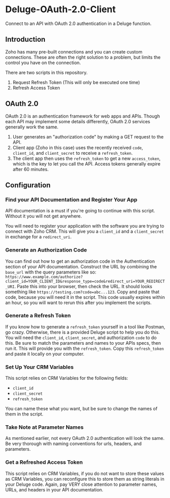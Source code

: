 # Deluge-OAuth-2.0-Client
Connect to an API with OAuth 2.0 authentication in a Deluge function.

## Introduction
Zoho has many pre-built connections and you can create custom connections. These are often the right solution to a problem, but limits the control you have on the connection.

There are two scripts in this repository.
1. Request Refresh Token (This will only be executed one time)
2. Refresh Access Token

## OAuth 2.0
OAuth 2.0 is an authentication framework for web apps and APIs. Though each API may implement some details differently, OAuth 2.0 services generally work the same.
1. User generates an "authorization code" by making a GET request to the API.
2. Client app (Zoho in this case) uses the recently received `code`, `client_id`, and `client_secret` to receive a `refresh_token`.
3. The client app then uses the `refresh_token` to get a new `access_token`, which is the key to let you call the API. Access tokens generally expire after 60 minutes.

## Configuration
### Find your API Documentation and Register Your App
API documentation is a must if you're going to continue with this script. Without it you will not get anywhere.

You will need to register your application with the software you are trying to connect with Zoho CRM. This will give you a `client_id` and a `client_secret` in exchange for a `redirect_uri`.

### Generate an Authorization Code
You can find out how to get an authorization code in the Authentication section of your API documentation. Construct the URL by combining the `base_url` with the query parameters like so: `https://www.example.com/authorize?client_id=YOUR_CLIENT_ID&response_type=code&redirect_uri=YOUR_REDIRECT_URI`. Paste this into your browser, then check the URL. It should looks something like `https://testing.com?code=abc...123`. Copy and paste that code, because you will need it in the script. This code usually expires within an hour, so you will want to rerun this after you implement the scripts.

### Generate a Refresh Token
If you know how to generate a `refresh_token` yourself in a tool like Postman, go crazy. Otherwise, there is a provided Deluge script to help you do this. You will need the `client_id`, `client_secret`, and authorization `code` to do this. Be sure to match the parameters and names to your APIs specs, then run it. This will provide you with the `refresh_token`. Copy this `refresh_token` and paste it locally on your computer.

### Set Up Your CRM Variables
This script relies on CRM Variables for the following fields:
- `client_id`
- `client_secret`
- `refresh_token`

You can name these what you want, but be sure to change the names of them in the script.

### Take Note at Parameter Names
As mentioned earlier, not every OAuth 2.0 authentication will look the same. Be very thorough with naming conventions for urls, headers, and parameters.

### Get a Refreshed Access Token
This script relies on CRM Variables, if you do not want to store these values as CRM Variables, you can reconfigure this to store them as string literals in your Deluge code. Again, pay VERY close attention to parameter names, URLs, and headers in your API documentation.
